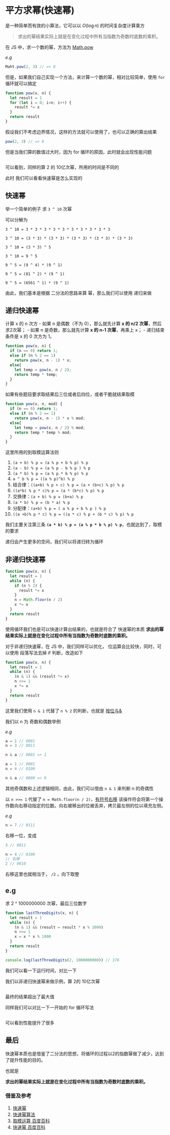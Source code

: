 # 平方求幂(快速幂)

 是一种简单而有效的小算法，它可以以 $O(\log n)$ 的时间复杂度计算乘方
> 求出的幂结果实际上就是在变化过程中所有当指数为奇数时底数的乘积。
> 

在 JS 中，求一个数的幂，方法为 [Math.pow](https://developer.mozilla.org/zh-CN/docs/Web/JavaScript/Reference/Global_Objects/Math/pow)

_e.g_
```js
Maht.pow(2, 3) // => 8
```

但是，如果我们自己实现一个方法，来计算一个数的幂，相对比较简单，使用 `for` 循环就可以搞定

```js
function pow(x, n) {
  let result = 1
  for (let i = 0; i<n; i++) {
    result *= x
  }
  return result
}
```

假设我们不考虑边界情况，这样的方法就可以使用了，也可以正确的算出结果

```js
pow(2, 3) // => 8
```

但是当我们算的数值过大时，因为 for 循环的原因，此时就会出现性能问题

<img  :src="$withBase('/assets/pow.png')" />

可以看到，同样的算 2 的 10亿次幂，所用的时间是不同的

此时 我们可以看看快速幂是怎么实现的

## 快速幂

举一个简单的例子 求 `3 ^ 10` 次幂

可以分解为 

```
3 ^ 10 = 3 * 3 * 3 * 3 * 3 * 3 * 3 * 3 * 3 * 3

3 ^ 10 = (3 * 3) * (3 * 3) * (3 * 3) * (3 * 3) * (3 * 3)

3 ^ 10 = (3 * 3) ^ 5

3 ^ 10 = 9 ^ 5

9 ^ 5 = (9 ^ 4) * (9 ^ 1)

9 ^ 5 = (81 ^ 2) * (9 ^ 1)

9 ^ 5 = (6561 ^ 1) * (9 ^ 1)
```

由此，我们基本是根据 二分法的思路来算 幂，那么我们可以使用 递归来做

## 递归快速幂
计算 x 的 n 次方
    - 如果 n 是偶数（不为 0），那么就先计算 **x 的 n/2 次幂**，然后求2次幂；
    - 如果 n 是奇数，那么就先计算 **x 的 n-1 次幂**，再乘上 x；
    - 递归结束条件是 x 的 0 次方为 1。

```js
function pow(x, n) {
  if (n == 0) return 1;
  else if (n % 2 == 1)
    return pow(x, n - 1) * x;
  else{
    let temp = pow(x, n / 2);
    return temp * temp;
  }
}
```

如果有些题目要求取结果后三位或者后四位，或者干脆就结果取模

```js
function pow(x, n, mod) {
  if (n == 0) return 1;
  else if (n % 2 == 1)
    return pow(x, n - 1) * x % mod;
  else{
    let temp = pow(x, n / 2) % mod;
    return temp * temp % mod;
  }
}
```

这里所用的到取模运算法则

1. `(a + b) % p = (a % p + b % p) % p`
2. `(a - b) % p = (a % p - b % p ) % p`
3. `(a * b) % p = (a % p * b % p) % p`
4. `a ^ b % p = ((a % p)^b) % p`
5. 结合律：`((a+b) % p + c) % p = (a + (b+c) % p) % p` 
6. `((a*b) % p * c)% p = (a * (b*c) % p) % p`
7. 交换律：`(a + b) % p = (b+a) % p`
8. `(a * b) % p = (b * a) % p`
9. 分配律：`(a+b) % p = ( a % p + b % p ) % p`
10. `((a +b)% p * c) % p = ((a * c) % p + (b * c) % p) % p`


我们主要关注第三条 **`(a * b) % p = (a % p * b % p) % p`**，也就达到了，取模的要求

递归会产生更多的空间，我们可以将递归转为循环

## 非递归快速幂
```js
function pow(x, n) {
  let result = 1
  while (n) {
    if (n % 2) {
      result *= x
    }
    n = Math.floor(n / 2)
    x *= x
  }
  return result
}
```

使用循环我们也是可以快速计算出结果的，也就是符合了 快速幂的本质 **求出的幂结果实际上就是在变化过程中所有当指数为奇数时底数的乘积。**

对于非递归快速幂，在 JS 中，我们同样可以优化， 位运算会比较快，同时，可以使用 段落写法去掉 if 判断，改造如下
```js
function pow(x, n) {
  let result = 1
  while (n) {
    (n & 1) && (result *= x)
    n >>= 1
    x *= x
  }
  return result
}
```

这里我们使用 `n & 1` 代替了 `n % 2` 的判断，也就是 [按位与&](https://developer.mozilla.org/zh-CN/docs/conflicting/Web/JavaScript/Reference/Operators_7c8eb9475d97a4a734c5991857698560#(%E6%8C%89%E4%BD%8D%E4%B8%8E))

我们以 n 为 奇数和偶数举例

_e.g_
```js
a = 1 // 0001
n = 3 // 0011

n & a // 0001 => 1
```

```js
a = 1 // 0001
n = 4 // 0100

n & a // 0000 => 0
```

其他奇偶数和上述逻辑相同，由此，我们可以借由 `n & 1` 来判断 n 的奇偶性



以 `n >>= 1` 代替了 `n = Math.floor(n / 2)`，[有符号右移](https://developer.mozilla.org/zh-CN/docs/conflicting/Web/JavaScript/Reference/Operators_7c8eb9475d97a4a734c5991857698560#%3E%3E_(%E6%9C%89%E7%AC%A6%E5%8F%B7%E5%8F%B3%E7%A7%BB)) 该操作符会将第一个操作数向右移动指定的位数。向右被移出的位被丢弃，拷贝最左侧的位以填充左侧。

_e.g_
```js
n = 7 // 0111
```
右移一位，变成
```js
3 // 0011
```

```js
n = 4 // 0100
// 右移
2 // 0010
```

右移这里也就相当于， `/2` ，向下取整


## e.g
求 2 ^ 1000000000 次幂，最后三位数字

```js
function lastThreeDigits(x, n) {
  let result = 1
  while (n) {
    (n & 1) && (result = result * x % 1000)
    n >>= 1
    x = x * x % 1000
  }
  return result
}

console.log(lastThreeDigits(2, 1000000000)) // 376
```

我们可以看一下运行时间，对比一下

我们以非递归快速幂来做示例，算 2的 10亿次幂

<img  :src="$withBase('/assets/powPro.png')" />

最终的结果超出了最大值

同样我们可以对比一下一开始的 for 循环写法

<img  :src="$withBase('/assets/pow_comparison.png')" />

可以看到性能提升了很多


## 最后
快速幂本质也是借鉴了二分法的思想，将循环的过程以2的指数幂做了减少，达到了提升性能的目的。

也就是 


**求出的幂结果实际上就是在变化过程中所有当指数为奇数时底数的乘积。**


### 借鉴及参考
1. [快速幂](https://zhuanlan.zhihu.com/p/95902286)
2. [快速幂算法](https://blog.csdn.net/qq_19782019/article/details/85621386)
3. [取模运算 百度百科](https://baike.baidu.com/item/%E5%8F%96%E6%A8%A1%E8%BF%90%E7%AE%97)
4. [快速幂 百度百科](https://baike.baidu.com/item/%E5%BF%AB%E9%80%9F%E5%B9%82)


